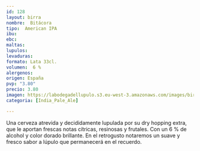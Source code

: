 ```yaml
---
id: 128
layout: birra
nombre:  Bitácora
tipo:  American IPA
ibu: 
ebc:
maltas: 
lupulos: 
levaduras: 
formato: Lata 33cl.
volumen:  6 %
alergenos: 
origen: España
pvp: "3.80"
precio: 3.80
imagen: https://labodegadellupulo.s3.eu-west-3.amazonaws.com/images/birras/bitacora.jpg
categoria: [India_Pale_Ale]

---
```

Una cerveza atrevida y decididamente lupulada por su dry hopping extra, que le aportan frescas notas cítricas, resinosas y frutales. Con un 6 % de alcohol y color dorado brillante. En el retrogusto notaremos un suave y fresco sabor a lúpulo que permanecerá en el recuerdo.






















